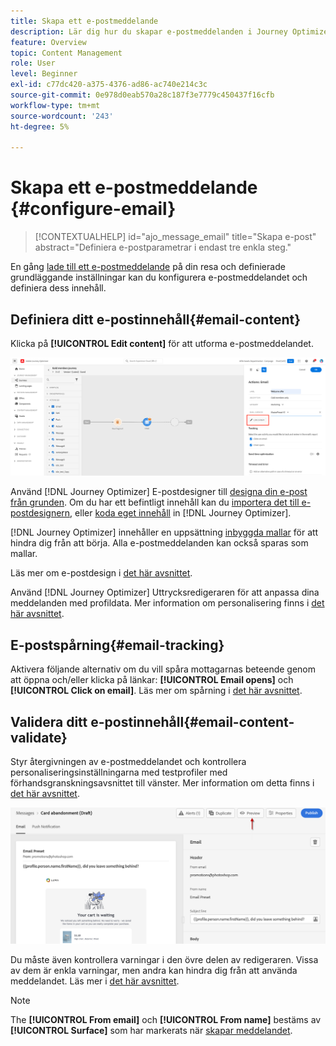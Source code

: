 ```yaml
---
title: Skapa ett e-postmeddelande
description: Lär dig hur du skapar e-postmeddelanden i Journey Optimizer
feature: Overview
topic: Content Management
role: User
level: Beginner
exl-id: c77dc420-a375-4376-ad86-ac740e214c3c
source-git-commit: 0e978d0eab570a28c187f3e7779c450437f16cfb
workflow-type: tm+mt
source-wordcount: '243'
ht-degree: 5%

---
```


# Skapa ett e-postmeddelande {#configure-email}

>[!CONTEXTUALHELP]
>id="ajo_message_email"
>title="Skapa e-post"
>abstract="Definiera e-postparametrar i endast tre enkla steg."


En gång [lade till ett e-postmeddelande](get-started-content.md) på din resa <!--or a campaign--> och definierade grundläggande inställningar kan du konfigurera e-postmeddelandet och definiera dess innehåll.

## Definiera ditt e-postinnehåll{#email-content}

Klicka på **[!UICONTROL Edit content]** för att utforma e-postmeddelandet.

![](assets/email-edit-content.png)

Använd [!DNL Journey Optimizer] E-postdesigner till [designa din e-post från grunden](../design/create-email-content.md). Om du har ett befintligt innehåll kan du [importera det till e-postdesignern](../design/existing-content.md), eller [koda eget innehåll](../design/code-content.md) in [!DNL Journey Optimizer].

[!DNL Journey Optimizer] innehåller en uppsättning [inbyggda mallar](../design/email-templates.md) för att hindra dig från att börja. Alla e-postmeddelanden kan också sparas som mallar.

Läs mer om e-postdesign i [det här avsnittet](../design/design-emails.md).

Använd [!DNL Journey Optimizer] Uttrycksredigeraren för att anpassa dina meddelanden med profildata. Mer information om personalisering finns i [det här avsnittet](../personalization/personalize.md).

## E-postspårning{#email-tracking}

Aktivera följande alternativ om du vill spåra mottagarnas beteende genom att öppna och/eller klicka på länkar: **[!UICONTROL Email opens]** och **[!UICONTROL Click on email]**. Läs mer om spårning i [det här avsnittet](../design/message-tracking.md).


## Validera ditt e-postinnehåll{#email-content-validate}

Styr återgivningen av e-postmeddelandet och kontrollera personaliseringsinställningarna med testprofiler med förhandsgranskningsavsnittet till vänster. Mer information om detta finns i [det här avsnittet](../design/preview.md).

![](assets/messages-simple-preview.png)


Du måste även kontrollera varningar i den övre delen av redigeraren.  Vissa av dem är enkla varningar, men andra kan hindra dig från att använda meddelandet. Läs mer i [det här avsnittet](alerts.md).


>[!NOTE]
>
>The **[!UICONTROL From email]** och **[!UICONTROL From name]** bestäms av **[!UICONTROL Surface]** som har markerats när [skapar meddelandet](get-started-content.md).

